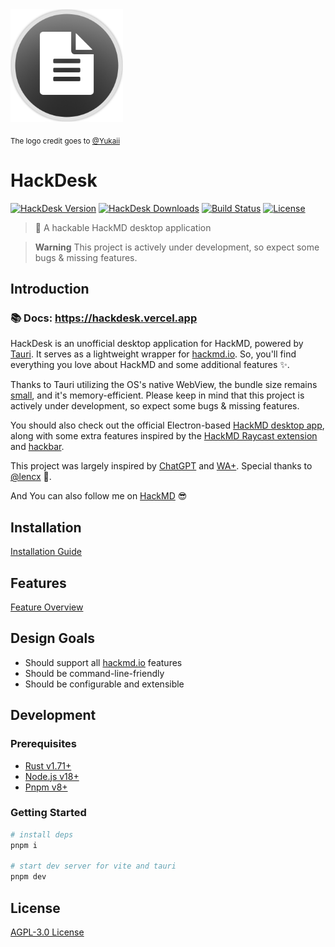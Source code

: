<img src="./docs/public/logo.png" alt="HackDesk Logo" width="180">

<sub>The logo credit goes to [@Yukaii](https://github.com/Yukaii)</sub>

# HackDesk

[![HackDesk Version](https://img.shields.io/github/package-json/v/EastSun5566/hackdesk?style=for-the-badge)](https://github.com/EastSun5566/hackdesk/releases)
[![HackDesk Downloads](https://img.shields.io/github/downloads/EastSun5566/hackdesk/total.svg?style=for-the-badge)](https://github.com/EastSun5566/hackdesk/releases)
[![Build Status](https://img.shields.io/github/actions/workflow/status/EastSun5566/hackdesk/release.yml?style=for-the-badge)](https://github.com/EastSun5566/cc-gram/actions/workflows/release.yml)
[![License](https://img.shields.io/github/license/EastSun5566/hackdesk.svg?style=for-the-badge)](https://github.com/EastSun5566/hackdesk/blob/main/LICENSE)

> 📝 A hackable HackMD desktop application

> **Warning**
> This project is actively under development, so expect some bugs & missing features.

## Introduction

### 📚 Docs: <https://hackdesk.vercel.app>

HackDesk is an unofficial desktop application for HackMD, powered by [Tauri](https://tauri.app/). It serves as a lightweight wrapper for [hackmd.io](http://hackmd.io). So, you'll find everything you love about HackMD and some additional features ✨.

Thanks to Tauri utilizing the OS's native WebView, the bundle size remains [small](https://tauri.app/v1/references/benchmarks#binary-size), and it's memory-efficient. Please keep in mind that this project is actively under development, so expect some bugs & missing features.

You should also check out the official Electron-based [HackMD desktop app](https://github.com/hackmdio/hackmd-desktop), along with some extra features inspired by the [HackMD Raycast extension](https://www.raycast.com/Yukai/hackmd) and [hackbar](https://github.com/uier/hackbar).

This project was largely inspired by [ChatGPT](https://github.com/lencx/ChatGPT) and [WA+](https://github.com/lencx/WA). Special thanks to [@lencx](https://github.com/lencx) 🙏.

And You can also follow me on [HackMD](https://hackmd.io/@EastSun5566) 😎

## Installation

[Installation Guide](https://hackdesk.vercel.app/install.html)

## Features

[Feature Overview](https://hackdesk.vercel.app/features.html)

## Design Goals

- Should support all [hackmd.io](http://hackmd.io) features
- Should be command-line-friendly
- Should be configurable and extensible

## Development

### Prerequisites

- [Rust v1.71+](https://www.rust-lang.org/learn/get-started)
- [Node.js v18+](https://github.com/nvm-sh/nvm?tab=readme-ov-file#installing-and-updating)
- [Pnpm v8+](https://pnpm.io/installation#using-corepack)

### Getting Started

```sh
# install deps
pnpm i

# start dev server for vite and tauri
pnpm dev
```

## License

[AGPL-3.0 License](./LICENSE)

